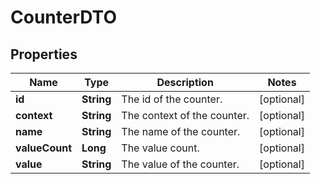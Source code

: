 

# CounterDTO

## Properties

Name | Type | Description | Notes
------------ | ------------- | ------------- | -------------
**id** | **String** | The id of the counter. |  [optional]
**context** | **String** | The context of the counter. |  [optional]
**name** | **String** | The name of the counter. |  [optional]
**valueCount** | **Long** | The value count. |  [optional]
**value** | **String** | The value of the counter. |  [optional]




